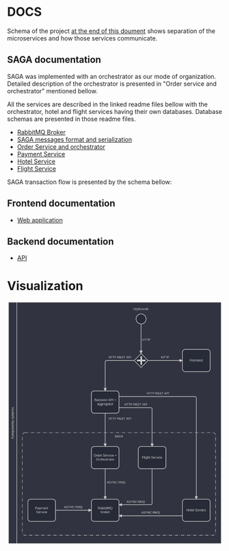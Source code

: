 # DOCS

Schema of the project [at the end of this doument](#vis) shows separation of the microservices and how those services communicate.


## SAGA documentation

SAGA was implemented with an orchestrator as our mode of organization. Detailed description of the orchestrator is presented in "Order service and orchestrator" mentioned bellow.

All the services are described in the linked readme files bellow with the orchestrator, hotel and flight services having their own databases. Database schemas are presented in those readme files.

 - [RabbitMQ Broker](https://github.com/VeryGoodTravel/vgt-broker/blob/main/README.md)
 - [SAGA messages format and serialization](https://github.com/VeryGoodTravel/vgt-saga-serialization/blob/main/README.md)
 - [Order Service and orchestrator](https://github.com/VeryGoodTravel/vgt-saga-orders/blob/main/README.md)
 - [Payment Service](https://github.com/VeryGoodTravel/vgt-saga-payment/blob/main/README.md)
 - [Hotel Service](https://github.com/VeryGoodTravel/vgt-saga-hotel/blob/main/README.md)
 - [Flight Service](https://github.com/VeryGoodTravel/vgt-saga-flight/blob/main/README.md)

SAGA transaction flow is presented by the schema bellow:


 ## Frontend documentation
 - [Web application](https://github.com/VeryGoodTravel/vgt-web-app/blob/main/docs/docs.md)

## Backend documentation
 - [API](https://github.com/VeryGoodTravel/vgt-api/blob/docs/Docs/README.md)

# <a name="vis">Visualization</a>

![Project schema](https://github.com/VeryGoodTravel/.github/blob/main/profile/components.png)
